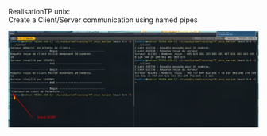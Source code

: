 RealisationTP unix:<br> 
Create a Client/Server communication using named pipes

![pic](./TP_unix.png)
